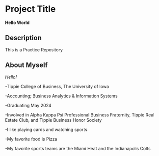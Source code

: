 # Project Title
**Hello World**

## Description
This is a Practice Repository

## About Myself
*Hello!*

-Tippie College of Business, The University of Iowa

-Accounting; Business Analytics & Information Systems

-Graduating May 2024

-Involved in Alpha Kappa Psi Professional Business Fraternity, Tippie Real Estate Club, and Tippie Business Honor Society

-I like playing cards and watching sports

-My favorite food is Pizza

-My favorite sports teams are the Miami Heat and the Indianapolis Colts

